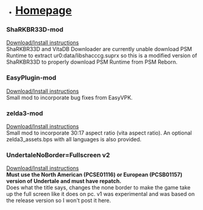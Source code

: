 - # [Homepage](https://trademarked69.github.io/)  

### ShaRKBR33D-mod  
[Download/Install instructions](https://github.com/Trademarked69/ShaRKBR33D-mod/releases/latest)  
ShaRKBR33D and VitaDB Downloader are currently unable download PSM Runtime to extract ur0:data/libshacccg.suprx so this is a modified version of ShaRKBR33D to properly download PSM Runtime from PSM Reborn.  

### EasyPlugin-mod  
[Download/Install instructions](https://github.com/Trademarked69/EasyPlugin-mod/releases/latest)  
Small mod to incorporate bug fixes from EasyVPK.  

### zelda3-mod  
[Download/Install instructions](https://github.com/Trademarked69/zelda3-mod/releases/latest)  
Small mod to incorporate 30:17 aspect ratio (vita aspect ratio). An optional zelda3_assets.bps with all languages is also provided.  

### UndertaleNoBorder=Fullscreen v2
[Download/Install instructions](https://github.com/Trademarked69/Misc.-Vita-stuff/releases/tag/UndertaleNoBorder%3DFullscreenV2)  
**Must use the North American (PCSE01116) or European (PCSB01157) version of Undertale and must have repatch.**  
Does what the title says, changes the none border to make the game take up the full screen like it does on pc. v1 was experimental and was based on the release version so I won't post it here.

